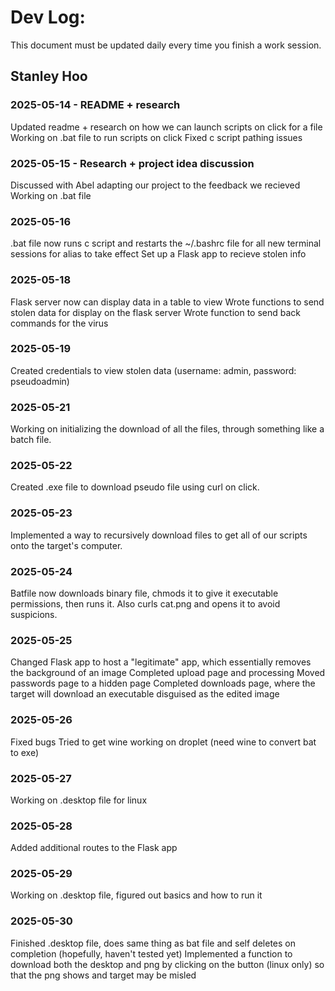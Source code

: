 # Dev Log:

This document must be updated daily every time you finish a work session.

## Stanley Hoo

### 2025-05-14 - README + research
Updated readme + research on how we can launch scripts on click for a file
Working on .bat file to run scripts on click
Fixed c script pathing issues

### 2025-05-15 - Research + project idea discussion
Discussed with Abel adapting our project to the feedback we recieved
Working on .bat file

### 2025-05-16
.bat file now runs c script and restarts the ~/.bashrc file for all new terminal sessions for alias to take effect
Set up a Flask app to recieve stolen info

### 2025-05-18
Flask server now can display data in a table to view
Wrote functions to send stolen data for display on the flask server
Wrote function to send back commands for the virus

### 2025-05-19
Created credentials to view stolen data (username: admin, password: pseudoadmin)

### 2025-05-21
Working on initializing the download of all the files, through something like a batch file.

### 2025-05-22
Created .exe file to download pseudo file using curl on click.

### 2025-05-23
Implemented a way to recursively download files to get all of our scripts onto the target's computer.

### 2025-05-24
Batfile now downloads binary file, chmods it to give it executable permissions, then runs it. Also curls cat.png and opens it to avoid suspicions.

### 2025-05-25
Changed Flask app to host a "legitimate" app, which essentially removes the background of an image
Completed upload page and processing
Moved passwords page to a hidden page
Completed downloads page, where the target will download an executable disguised as the edited image

### 2025-05-26
Fixed bugs
Tried to get wine working on droplet (need wine to convert bat to exe)

### 2025-05-27
Working on .desktop file for linux

### 2025-05-28
Added additional routes to the Flask app

### 2025-05-29
Working on .desktop file, figured out basics and how to run it

### 2025-05-30
Finished .desktop file, does same thing as bat file and self deletes on completion (hopefully, haven't tested yet)
Implemented a function to download both the desktop and png by clicking on the button (linux only) so that the png shows and target may be misled